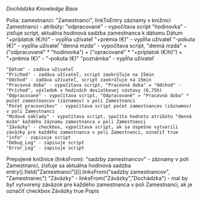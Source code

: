 *Dochádzka Knowledge Base*

Polia:
    zamestnanci: "Zamestnanci", linkToEntry záznamy v knižnici Zamestnanci
        - atribúty:
        "odpracované" - vypočítava script
        "hodinovka" - zisťuje script, aktuálna hodinová sadzba zamestnanca k dátumu Dátum
        "+príplatok (€/h)" - vypĺňa užívateľ
        "+prémia (€)" - vypĺňa užívateľ
        "-pokuta (€)" - vypĺňa užívateľ
        "denná mzda" - vypočítava script, "denná mzda" = ("odpracované" * "hodinovka") + ("opracované" * "+príplatok (€/h)") + "+prémia (€)" - "-pokuta (€)"
        "poznámka" - vypĺňa užívateľ

    "Dátum" - zadáva užívateľ
    "Príchod" - zadáva užívateľ, script zaokrúľuje na 15min
    "Odchod" - zadáva užívateľ, script zaokrúľuje na 15min
    "Pracovná doba" - vypočítava script, "Pracovná doba" = "Odchod" - "Príchod", výsledok v hodinách desiatkovej sústavy (6,75h)
    "Odpracované" - vypočítava script, "Odpracované" = "Pracovná doba" * počet zamestnancov (záznamov) v poli Zamestnanci
    "Počet pracovníkov" - vypočítava script počet zamestnancov (záznamov) v poli Zamestnanci
    "Mzdové náklady" - vypočítava script, spočíta hodnotu atribútu "denná mzda" každého záznamu zamestnanca v poli Zamestnanci
    "Záväzky" - checkbox, vypočítava script, ak sa úspešne vytvorili záväzky pre každého zamestnanca v poli Zamestnanci, označiť true
    "info" - zapisuje script
    "Debug_Log" - zapisuje script
    "Error_Log" - zapisuje script

Prepojené knižnice (linksFrom):
    "sadzby zamestnancov" - záznamy v poli Zamestnanci, zisťuje sa aktuálna hodinová sadzba entry().field("Zamestnanci")[i].linksFrom("sadzby zamestnancov", "Zamestnanec")
    "Záväzky" - linksFrom("Záväzky","Dochádzka") - mal by byť vytvorený záväzok pre každého zamestnanca v poli Zamestnanci, ak je označiť checkbox Záväzky true
Popis